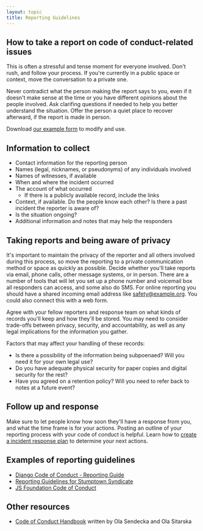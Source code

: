 ```yaml
---
layout: topic
title: Reporting Guidelines
---
```


## How to take a report on code of conduct-related issues

This is often a stressful and tense moment for everyone involved. Don't rush, and follow your process. If you're currently in a public space or context, move the conversation to a private one.

Never contradict what the person making the report says to you, even if it doesn't make sense at the time or you have different opinions about the people involved. Ask clarifing questions if needed to help you better understand the situation. Offer the person a quiet place to recover afterward, if the report is made in person.

Download [our example form](/training/code_of_conduct/TemplateReportingForm.pdf) to modify and use.

## Information to collect

- Contact information for the reporting person
- Names (legal, nicknames, or pseudonyms) of any individuals involved
- Names of witnesses, if available
- When and where the incident occurred
- The account of what occurred
  - If there is a publicly available record, include the links
- Context, if available. Do the people know each other? Is there a past incident the reporter is aware of?
- Is the situation ongoing?
- Additional information and notes that may help the responders

## Taking reports and being aware of privacy

It's important to maintain the privacy of the reporter and all others involved during this process, so move the reporting to a private communication method or space as quickly as possible. Decide whether you'll take reports via email, phone calls, other message systems, or in person. There are a number of tools that will let you set up a phone number and voicemail box all responders can access, and some also do SMS. For online reporting you should have a shared incoming email address like safety@example.org. You could also connect this with a web form.

Agree with your fellow reporters and response team on what kinds of records you'll keep and how they'll be stored. You may need to consider trade-offs between privacy, security, and accountability, as well as any legal implications for the information you gather.

Factors that may affect your handling of these records:

- Is there a possibility of the information being subpoenaed? Will you need it for your own legal use?
- Do you have adequate physical security for paper copies and digital security for the rest?
- Have you agreed on a retention policy? Will you need to refer back to notes at a future event?

## Follow up and response

Make sure to let people know how soon they'll have a response from you, and what the time frame is for your actions. Posting an outline of your reporting process with your code of conduct is helpful. Learn how to [create a incident response plan](/resources/incident_response.html) to determine your next actions.

## Examples of reporting guidelines

- [Django Code of Conduct - Reporting Guide](https://www.djangoproject.com/conduct/reporting/)
- [Reporting Guidelines for Stumptown Syndicate](http://opensourcebridge.org/about/reporting-guidelines/)
- [JS Foundation Code of Conduct](https://js.foundation/community/code-of-conduct)

## Other resources

- [Code of Conduct Handbook](https://www.coc-handbook.com) written by Ola Sendecka and Ola Sitarska